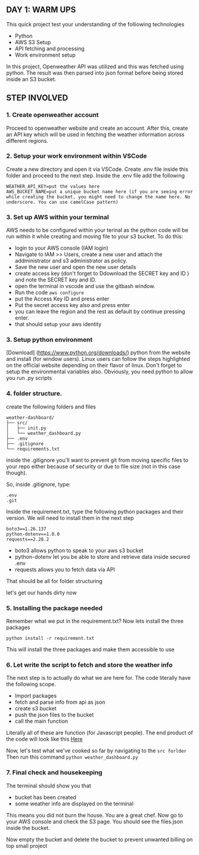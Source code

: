 ## DAY 1: WARM UPS

This quick project test your understanding of the folliowing technologies

- Python
- AWS S3 Setup
- API fetching and processing
- Work environment setup

In this project, Openweather API was utilized and this was fetched using python. The result was then parsed into json format before being stored inside an S3 bucket.

## STEP INVOLVED

### 1. Create openweather account

Proceed to openweather website and create an account. After this, create an API key which will be used in fetching the weather information across different regions.

### 2. Setup your work environment within VSCode

Create a new directory and open it via VSCode. Create .env file inside this folder and proceed to the next step.
Inside the .env file add the following

```
WEATHER_API_KEY=put the values here
AWS_BUCKET_NAME=put a unique bucket name here (if you are seeing error while creating the bucket, you might need to change the name here. No underscore. You can use camelCase pattern)

```

### 3. Set up AWS within your terminal

AWS needs to be configured within your terinal as the python code will be run within it while creating and moving file to your s3 bucket. To do this:

- login to your AWS console (IAM login)
- Navigate to IAM >> Users, create a new user and attach the addministrator and s3 administrator as policy.
- Save the new user and open the new user details
- create access key (don't forget to Ddownload the SECRET key and ID ) and note the SECRET key and ID.
- open the terminal in vscode and use the gitbash window.
- Run the code `aws configure`
- put the Access Key ID and press enter
- Put the secret access key also and press enter
- you can leave the region and the rest as default by continue pressing enter.
- that should setup your aws identity

### 3. Setup python environment

[Download] (https://www.python.org/downloads/) python from the website and install (for window users). Linux users can follow the steps highlighted on the official website depending on their flavor of linux. Don't forget to setup the environmental variables also. Obviously, you need python to allow you run .py scripts

### 4. folder structure.

create the following folders and files

```
weather-dashboard/
├── src/
│   ├── init.py
│   └── weather_dashboard.py
├── .env
├── .gitignore
└── requirements.txt

```

inside the .gitignore you'll want to prevent git from moving specific files to your repo either because of security or due to file size (not in this case though).

So, inside .gitignore, type:

```
.env
.git

```

Inside the requirement.txt, type the following python packages and their version. We will need to install them in the next step

```
boto3==1.26.137
python-dotenv==1.0.0
requests==2.28.2

```

- boto3 allows python to speak to your aws s3 bucket
- python-dotenv let you be able to store and retrieve data inside secured .env
- requests allows you to fetch data via API

That should be all for folder structuring

let's get our hands dirty now

### 5. Installing the package needed

Remember what we put in the requirement.txt? Now lets install the three packages

`python install -r requirement.txt`

This will install the three packages and make them accessible to use

### 6. Let write the script to fetch and store the weather info

The next step is to actually do what we are here for. The code literally have the following scope.

- Import packages
- fetch and parse info from api as json
- create s3 bucket
- push the json files to the bucket
- call the main function

Literally all of these are function (for Javascript people).
The end product of the code will look like this [Here](https://github.com/KodenOps/devops_challenge/blob/main/day%201/src/weather_script.py)

Now, let's test what we've cooked so far by navigating to the `src forlder`
Then run this command `python weather_dashboard.py`

### 7. Final check and housekeeping

The terminal should show you that

- bucket has been created
- some weather info are displayed on the terminal

This means you did not burn the house. You are a great chef. Now go to your AWS console and check the S3 page. You should see the files.json inside the bucket.

Now empty the bucket and delete the bucket to prevent unwanted billing on top small project

